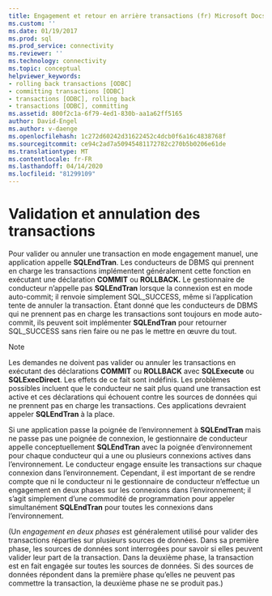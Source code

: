 ```yaml
---
title: Engagement et retour en arrière transactions (fr) Microsoft Docs
ms.custom: ''
ms.date: 01/19/2017
ms.prod: sql
ms.prod_service: connectivity
ms.reviewer: ''
ms.technology: connectivity
ms.topic: conceptual
helpviewer_keywords:
- rolling back transactions [ODBC]
- committing transactions [ODBC]
- transactions [ODBC], rolling back
- transactions [ODBC], committing
ms.assetid: 800f2c1a-6f79-4ed1-830b-aa1a62ff5165
author: David-Engel
ms.author: v-daenge
ms.openlocfilehash: 1c272d60242d31622452c4dcb0f6a16c4838768f
ms.sourcegitcommit: ce94c2ad7a50945481172782c270b5b0206e61de
ms.translationtype: MT
ms.contentlocale: fr-FR
ms.lasthandoff: 04/14/2020
ms.locfileid: "81299109"
---
```

# <a name="committing-and-rolling-back-transactions"></a>Validation et annulation des transactions
Pour valider ou annuler une transaction en mode engagement manuel, une application appelle **SQLEndTran**. Les conducteurs de DBMS qui prennent en charge les transactions implémentent généralement cette fonction en exécutant une déclaration **COMMIT** ou **ROLLBACK.** Le gestionnaire de conducteur n’appelle pas **SQLEndTran** lorsque la connexion est en mode auto-commit; il renvoie simplement SQL_SUCCESS, même si l’application tente de annuler la transaction. Étant donné que les conducteurs de DBMS qui ne prennent pas en charge les transactions sont toujours en mode auto-commit, ils peuvent soit implémenter **SQLEndTran** pour retourner SQL_SUCCESS sans rien faire ou ne pas le mettre en œuvre du tout.  
  
> [!NOTE]  
>  Les demandes ne doivent pas valider ou annuler les transactions en exécutant des déclarations **COMMIT** ou **ROLLBACK** avec **SQLExecute** ou **SQLExecDirect**. Les effets de ce fait sont indéfinis. Les problèmes possibles incluent que le conducteur ne sait plus quand une transaction est active et ces déclarations qui échouent contre les sources de données qui ne prennent pas en charge les transactions. Ces applications devraient appeler **SQLEndTran** à la place.  
  
 Si une application passe la poignée de l’environnement à **SQLEndTran** mais ne passe pas une poignée de connexion, le gestionnaire de conducteur appelle conceptuellement **SQLEndTran** avec la poignée d’environnement pour chaque conducteur qui a une ou plusieurs connexions actives dans l’environnement. Le conducteur engage ensuite les transactions sur chaque connexion dans l’environnement. Cependant, il est important de se rendre compte que ni le conducteur ni le gestionnaire de conducteur n’effectue un engagement en deux phases sur les connexions dans l’environnement; il s’agit simplement d’une commodité de programmation pour appeler simultanément **SQLEndTran** pour toutes les connexions dans l’environnement.  
  
 (Un *engagement en deux phases* est généralement utilisé pour valider des transactions réparties sur plusieurs sources de données. Dans sa première phase, les sources de données sont interrogées pour savoir si elles peuvent valider leur part de la transaction. Dans la deuxième phase, la transaction est en fait engagée sur toutes les sources de données. Si des sources de données répondent dans la première phase qu’elles ne peuvent pas commettre la transaction, la deuxième phase ne se produit pas.)
